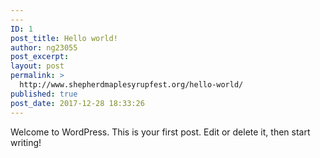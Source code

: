```yaml
---
---
ID: 1
post_title: Hello world!
author: ng23055
post_excerpt:
layout: post
permalink: >
  http://www.shepherdmaplesyrupfest.org/hello-world/
published: true
post_date: 2017-12-28 18:33:26
---
```

Welcome to WordPress. This is your first post. Edit or delete it, then start writing!